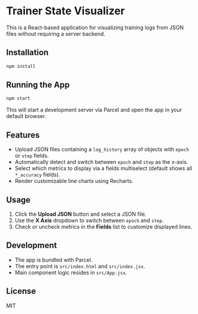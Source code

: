 # Trainer State Visualizer

This is a React-based application for visualizing training logs from JSON files without requiring a server backend.

## Installation

```bash
npm install
```

## Running the App

```bash
npm start
```

This will start a development server via Parcel and open the app in your default browser.

## Features

- Upload JSON files containing a `log_history` array of objects with `epoch` or `step` fields.
- Automatically detect and switch between `epoch` and `step` as the x-axis.
- Select which metrics to display via a fields multiselect (default shows all `*_accuracy` fields).
- Render customizable line charts using Recharts.

## Usage

1. Click the **Upload JSON** button and select a JSON file.
2. Use the **X Axis** dropdown to switch between `epoch` and `step`.
3. Check or uncheck metrics in the **Fields** list to customize displayed lines.

## Development

- The app is bundled with Parcel.
- The entry point is `src/index.html` and `src/index.jsx`.
- Main component logic resides in `src/App.jsx`.

## License

MIT
